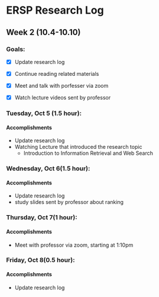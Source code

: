 # ERSP Research Log
## Week 2 (10.4-10.10)
### Goals:

- [x] Update research log
- [x] Continue reading related materials
- [x] Meet and talk with porfesser via zoom
- [x] Watch lecture videos sent by professor


### Tuesday, Oct 5 (1.5 hour):
#### Accomplishments
- Update research log
- Watching Lecture that introduced the research topic
  - Introduction to Information Retrieval and Web Search 

### Wednesday, Oct 6(1.5 hour):
#### Accomplishments
- Update research log
- study slides sent by professor about ranking

### Thursday, Oct 7(1 hour):
#### Accomplishments
- Meet with professor via zoom, starting at 1:10pm

### Friday, Oct 8(0.5 hour):
#### Accomplishments
- Update research log

